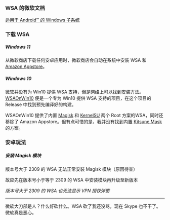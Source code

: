 ### WSA 的微软文档

[适用于 Android™️ 的 Windows 子系统](https://learn.microsoft.com/windows/android/wsa/)

### 下载 WSA

##### Windows 11

从微软商店下载任何安卓应用时，微软商店会自动在系统中安装 WSA 和 [Amazon Appstore](https://www.microsoft.com/store/productId/9NJHK44TTKSX)。

##### Windows 10

微软并没有为 Win10 提供 WSA 支持，但是网络上可以找到安装方法。[WSAOnWin10](https://github.com/Lyxot/WSAOnWin10/) 便是一个专为 Win10 提供 WSA 支持的项目，在这个项目的 Release 中找到预先编译好的构建。

WSAOnWin10 提供了内置 [Magisk](https://magisk.me/) 和 [KernelSU](https://kernelsu.org/) 两个 Root 方案的WSA，同时还移除了 Amazon Appstore。但有点可惜的是，我并没有找到内置 [Kitsune Mask](https://huskydg.github.io/magisk-files/) 的方案。

### 安卓玩法

##### 安装 Magisk 模块

版本号大于 2309 的 WSA 无法正常安装 Magisk 模块（原因待查）

故应先在版本号小于等于 2309 的 WSA 中安装模块再升级至新版本

*版本号大于 2309 的 WSA 也无法显示 VPN 授权弹窗*

---

微软大刀部是人？什么好砍什么。WSA 砍了我还没骂，现在 Skype 也不干了。微软真是恶心。